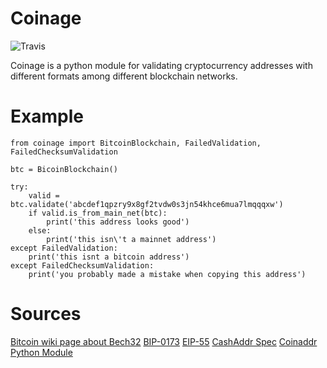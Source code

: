 # Coinage
![Travis](https://travis-ci.org/FranciscoDA/coinage.svg?branch=master)

Coinage is a python module for validating cryptocurrency addresses with different formats among different blockchain networks.

# Example

```
from coinage import BitcoinBlockchain, FailedValidation, FailedChecksumValidation

btc = BicoinBlockchain()

try:
	valid = btc.validate('abcdef1qpzry9x8gf2tvdw0s3jn54khce6mua7lmqqqxw')
	if valid.is_from_main_net(btc):
		print('this address looks good')
	else:
		print('this isn\'t a mainnet address')
except FailedValidation:
	print('this isnt a bitcoin address')
except FailedChecksumValidation:
	print('you probably made a mistake when copying this address')

```

# Sources
[Bitcoin wiki page about Bech32](https://en.bitcoin.it/wiki/Bech32)
[BIP-0173](https://en.bitcoin.it/wiki/BIP_0173)
[EIP-55](https://github.com/ethereum/EIPs/blob/master/EIPS/eip-55.md)
[CashAddr Spec](https://github.com/bitcoincashorg/bitcoincash.org/blob/master/spec/cashaddr.md)
[Coinaddr Python Module](https://pypi.org/project/coinaddr/)
